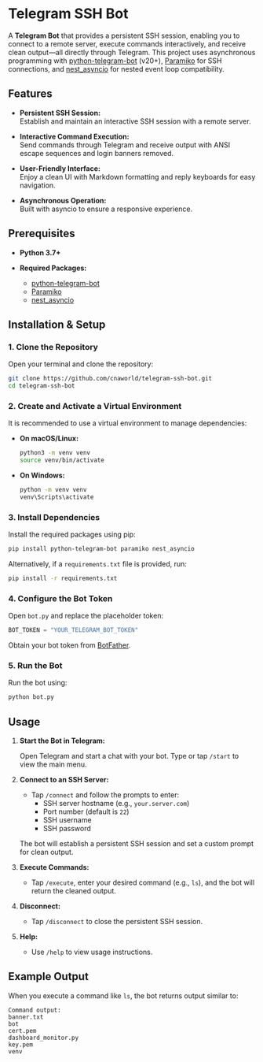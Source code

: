 # Telegram SSH Bot

A **Telegram Bot** that provides a persistent SSH session, enabling you to connect to a remote server, execute commands interactively, and receive clean output—all directly through Telegram. This project uses asynchronous programming with [python-telegram-bot](https://github.com/python-telegram-bot/python-telegram-bot) (v20+), [Paramiko](https://www.paramiko.org/) for SSH connections, and [nest_asyncio](https://github.com/erdewit/nest_asyncio) for nested event loop compatibility.

## Features

- **Persistent SSH Session:**  
  Establish and maintain an interactive SSH session with a remote server.

- **Interactive Command Execution:**  
  Send commands through Telegram and receive output with ANSI escape sequences and login banners removed.

- **User-Friendly Interface:**  
  Enjoy a clean UI with Markdown formatting and reply keyboards for easy navigation.
  
- **Asynchronous Operation:**  
  Built with asyncio to ensure a responsive experience.

## Prerequisites

- **Python 3.7+**

- **Required Packages:**
  - [python-telegram-bot](https://github.com/python-telegram-bot/python-telegram-bot)
  - [Paramiko](https://www.paramiko.org/)
  - [nest_asyncio](https://github.com/erdewit/nest_asyncio)

## Installation & Setup

### 1. Clone the Repository

Open your terminal and clone the repository:

```bash
git clone https://github.com/cnaworld/telegram-ssh-bot.git
cd telegram-ssh-bot
```

### 2. Create and Activate a Virtual Environment

It is recommended to use a virtual environment to manage dependencies:

- **On macOS/Linux:**

  ```bash
  python3 -m venv venv
  source venv/bin/activate
  ```

- **On Windows:**

  ```bash
  python -m venv venv
  venv\Scripts\activate
  ```

### 3. Install Dependencies

Install the required packages using pip:

```bash
pip install python-telegram-bot paramiko nest_asyncio
```

Alternatively, if a `requirements.txt` file is provided, run:

```bash
pip install -r requirements.txt
```

### 4. Configure the Bot Token

Open `bot.py` and replace the placeholder token:

```python
BOT_TOKEN = "YOUR_TELEGRAM_BOT_TOKEN"
```

Obtain your bot token from [BotFather](https://core.telegram.org/bots#botfather).

### 5. Run the Bot

Run the bot using:

```bash
python bot.py
```

## Usage

1. **Start the Bot in Telegram:**

   Open Telegram and start a chat with your bot. Type or tap `/start` to view the main menu.

2. **Connect to an SSH Server:**

   - Tap `/connect` and follow the prompts to enter:
     - SSH server hostname (e.g., `your.server.com`)
     - Port number (default is `22`)
     - SSH username
     - SSH password
   
   The bot will establish a persistent SSH session and set a custom prompt for clean output.

3. **Execute Commands:**

   - Tap `/execute`, enter your desired command (e.g., `ls`), and the bot will return the cleaned output.

4. **Disconnect:**

   - Tap `/disconnect` to close the persistent SSH session.

5. **Help:**

   - Use `/help` to view usage instructions.

## Example Output

When you execute a command like `ls`, the bot returns output similar to:

```
Command output:
banner.txt
bot
cert.pem
dashboard_monitor.py
key.pem
venv
```

